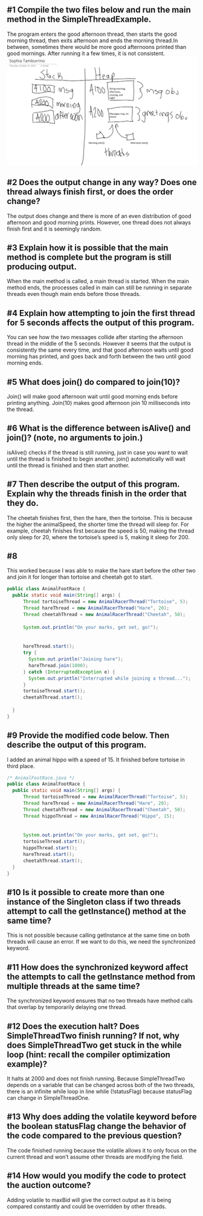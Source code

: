 ## #1 Compile the two files below and run the main method in the SimpleThreadExample.

The program enters the good afternoon thread, then starts the good morning thread, then exits afternoon and ends the morning thread.In between, sometimes there would be more good afternoons printed than good mornings. After running it a few times, it is not consistent.
![My Diagram](j6.png)

## #2 Does the output change in any way? Does one thread always finish first, or does the order change?
The output does change and there is more of an even distribution of good afternoon and good morning prints. However, one thread does not always finish first and it is seemingly random.

## #3 Explain how it is possible that the main method is complete but the program is still producing output.

When the main method is called, a main thread is started. When the main method ends, the processes called in main can still be running in separate threads even though main ends before those threads.

## #4 Explain how attempting to join the first thread for 5 seconds affects the output of this program. 

You can see how the two messages collide after starting the afternoon thread in the middle of the 5 seconds. However it seems that the output is consistently the same every time, and that good afternoon waits until good morning has printed, and goes back and forth between the two until good morning ends.

## #5 What does join() do compared to join(10)?

Join() will make good afternoon wait until good morning ends before printing anything. Join(10) makes good afternoon join 10 milliseconds into the thread. 

## #6 What is the difference between isAlive() and join()? (note, no arguments to join.)
isAlive() checks if the thread is still running, just in case you want to wait until the thread is finished to begin another. join() automatically will wait until the thread is finished and then start another.

## #7 Then describe the output of this program. Explain why the threads finish in the order that they do.

The cheetah finishes first, then the hare, then the tortoise. This is because the higher the animalSpeed, the shorter time the thread will sleep for. For example, cheetah finishes first because the speed is 50, making the thread only sleep for 20, where the tortoise’s speed is 5, making it sleep for 200. 

## #8

This worked because I was able to make the hare start before the other two and join it for longer than tortoise and cheetah got to start.
``` Java
public class AnimalFootRace {
  public static void main(String[] args) {
      Thread tortoiseThread = new AnimalRacerThread("Tortoise", 5);
      Thread hareThread = new AnimalRacerThread("Hare", 20);
      Thread cheetahThread = new AnimalRacerThread("Cheetah", 50);

      System.out.println("On your marks, get set, go!");


      hareThread.start();
      try {
        System.out.println("Joining hare");
        hareThread.join(1000);
      } catch (InterruptedException e) {
        System.out.println("Interrupted while joining a thread...");
      }
      tortoiseThread.start();
      cheetahThread.start();
   
  }
}
```
## #9 Provide the modified code below. Then describe the output of this program.
I added an animal hippo with a speed of 15. It finished before tortoise in third place. 
```Java
/* AnimalFootRace.java */
public class AnimalFootRace {
  public static void main(String[] args) {
      Thread tortoiseThread = new AnimalRacerThread("Tortoise", 5);
      Thread hareThread = new AnimalRacerThread("Hare", 20);
      Thread cheetahThread = new AnimalRacerThread("Cheetah", 50);
      Thread hippoThread = new AnimalRacerThread("Hippo", 15);


      System.out.println("On your marks, get set, go!");
      tortoiseThread.start();
      hippoThread.start();
      hareThread.start();
      cheetahThread.start();
  }
}
```
## #10 Is it possible to create more than one instance of the Singleton class if two threads attempt to call the getInstance() method at the same time?
This is not possible because calling getInstance at the same time on both threads will cause an error. If we want to do this, we need the synchronized keyword.

## #11 How does the synchronized keyword affect the attempts to call the getInstance method from multiple threads at the same time? 
The synchronized keyword ensures that no two threads have method calls that overlap by temporarily delaying one thread. 

## #12 Does the execution halt? Does SimpleThreadTwo finish running? If not, why does SimpleThreadTwo get stuck in the while loop (hint: recall the compiler optimization example)?
It halts at 2000 and does not finish running. Because SimpleThreadTwo depends on a variable that can be changed across both of the two threads, there is an infinite while loop in line while (!statusFlag) because statusFlag can change in SimpleThreadOne.

## #13 Why does adding the volatile keyword before the boolean statusFlag change the behavior of the code compared to the previous question?
The code finished running because the volatile allows it to only focus on the current thread and won’t assume other threads are modifying the field.

## #14 How would you modify the code to protect the auction outcome?
Adding volatile to maxBid will give the correct output as it is being compared constantly and could be overridden by other threads.
